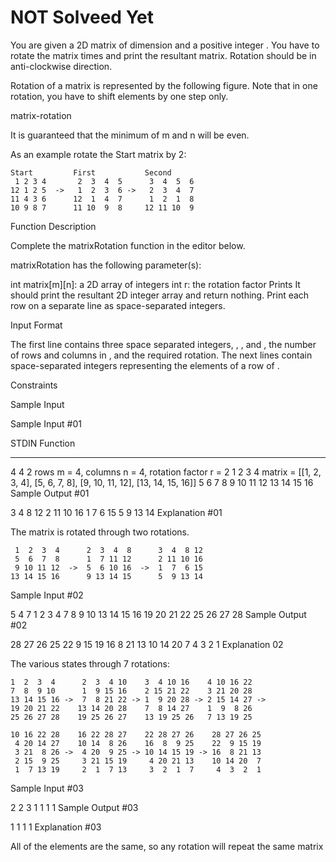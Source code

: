 
# **NOT Solveed Yet**
You are given a 2D matrix of dimension  and a positive integer . You have to rotate the matrix  times and print the resultant matrix. Rotation should be in anti-clockwise direction.

Rotation of a  matrix is represented by the following figure. Note that in one rotation, you have to shift elements by one step only.

matrix-rotation

It is guaranteed that the minimum of m and n will be even.

As an example rotate the Start matrix by 2:

    Start         First           Second
     1 2 3 4       2  3  4  5      3  4  5  6
    12 1 2 5  ->   1  2  3  6 ->   2  3  4  7
    11 4 3 6      12  1  4  7      1  2  1  8
    10 9 8 7      11 10  9  8     12 11 10  9
Function Description

Complete the matrixRotation function in the editor below.

matrixRotation has the following parameter(s):

int matrix[m][n]: a 2D array of integers
int r: the rotation factor
Prints
It should print the resultant 2D integer array and return nothing. Print each row on a separate line as space-separated integers.

Input Format

The first line contains three space separated integers, , , and , the number of rows and columns in , and the required rotation.
The next  lines contain  space-separated integers representing the elements of a row of .

Constraints





Sample Input

Sample Input #01

STDIN        Function
-----        --------
4 4 2        rows m = 4, columns n = 4, rotation factor r = 2
1 2 3 4      matrix = [[1, 2, 3, 4], [5, 6, 7, 8], [9, 10, 11, 12], [13, 14, 15, 16]]
5 6 7 8
9 10 11 12
13 14 15 16
Sample Output #01

3 4 8 12
2 11 10 16
1 7 6 15
5 9 13 14
Explanation #01

The matrix is rotated through two rotations.

     1  2  3  4      2  3  4  8      3  4  8 12
     5  6  7  8      1  7 11 12      2 11 10 16
     9 10 11 12  ->  5  6 10 16  ->  1  7  6 15
    13 14 15 16      9 13 14 15      5  9 13 14
Sample Input #02

5 4 7
1 2 3 4
7 8 9 10
13 14 15 16
19 20 21 22
25 26 27 28
Sample Output #02

28 27 26 25
22 9 15 19
16 8 21 13
10 14 20 7
4 3 2 1
Explanation 02

The various states through 7 rotations:

    1  2  3  4      2  3  4 10    3  4 10 16    4 10 16 22
    7  8  9 10      1  9 15 16    2 15 21 22    3 21 20 28
    13 14 15 16 ->  7  8 21 22 -> 1  9 20 28 -> 2 15 14 27 ->
    19 20 21 22    13 14 20 28    7  8 14 27    1  9  8 26
    25 26 27 28    19 25 26 27    13 19 25 26   7 13 19 25

    10 16 22 28    16 22 28 27    22 28 27 26    28 27 26 25
     4 20 14 27    10 14  8 26    16  8  9 25    22  9 15 19
     3 21  8 26 ->  4 20  9 25 -> 10 14 15 19 -> 16  8 21 13
     2 15  9 25     3 21 15 19     4 20 21 13    10 14 20  7
     1  7 13 19     2  1  7 13     3  2  1  7     4  3  2  1
Sample Input #03

2 2 3
1 1
1 1
Sample Output #03

1 1
1 1
Explanation #03

All of the elements are the same, so any rotation will repeat the same matrix
